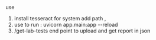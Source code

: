 
use 

<!-- 
if deployment not running please run the bellow way 
 -->

1. install tesseract for system add path ,
2. use to run  :  uvicorn app.main:app --reload   
3. /get-lab-tests end point to upload and get report in json